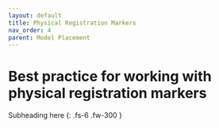 ```yaml
---
layout: default
title: Physical Registration Markers
nav_order: 4
parent: Model Placement
---
```


# Best practice for working with physical registration markers

Subheading here
{: .fs-6 .fw-300 }
